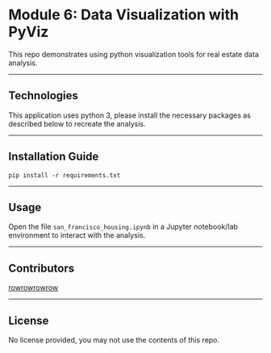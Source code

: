 # Module 6: Data Visualization with PyViz

This repo demonstrates using python visualization tools for real estate data analysis.

---

## Technologies

This application uses python 3, please install the necessary packages as described below to recreate the analysis.

---

## Installation Guide

```
pip install -r requirements.txt
```

---

## Usage

Open the file `san_francisco_housing.ipynb` in a Jupyter notebook/lab environment to interact with the analysis.

---

## Contributors

[rowrowrowrow](https://github.com/rowrowrowrow)

---

## License

No license provided, you may not use the contents of this repo.
